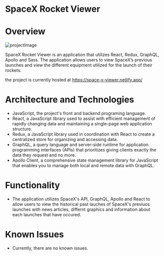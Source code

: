 # SpaceX Rocket Viewer


# Overview

![projectImage](/public/assets/spaceX.gif)

SpaceX Rocket Viewer is an application that utilizes React, Redux, GraphQL, Apollo and Sass. The application allows users to view SpaceX’s previous launches and view the different equipment utilized for the launch of their rockets.


the project is currently hosted at https://space-x-viewer.netlify.app/

# Architecture and Technologies
* JavaScript, the project's front and backend programing language.
* React, a JavaScript library used to assist with efficient management of rapidly changing data and maintaining a single-page web application structure.
* Redux, a JavaScript library used in coordination with React to create a centralized store for organizing and accessing data.
* GraphQL, a query language and server-side runtime for application programming interfaces (APIs) that prioritizes giving clients exactly the data they request and no more. 
* Apollo Client, a comprehensive state management library for JavaScript that enables you to manage both local and remote data with GraphQL.


# Functionality
* The application utilizes SpaceX's API, GraphQL, Apollo and React to allow users to view the historical past lauches of SpaceX's previuos launches with news articles, differnt graphics and information about each launches that have occured. 

# Known Issues
* Currently, there are no known issues.

 

